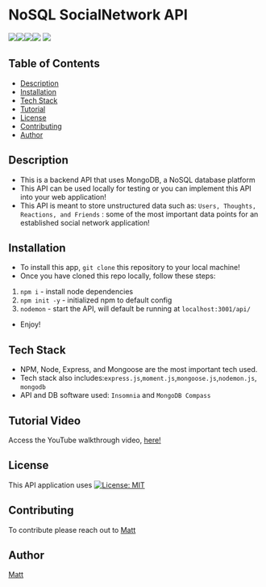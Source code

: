 # NoSQL SocialNetwork API
![](https://img.shields.io/badge/Insomnia-5849be?style=for-the-badge&logo=Insomnia&logoColor=white)![](https://img.shields.io/badge/Node%20js-339933?style=for-the-badge&logo=nodedotjs&logoColor=white)![](https://img.shields.io/badge/npm-CB3837?style=for-the-badge&logo=npm&logoColor=white)![](https://img.shields.io/badge/Express%20js-000000?style=for-the-badge&logo=express&logoColor=white) ![](https://img.shields.io/badge/MongoDB-4EA94B?style=for-the-badge&logo=mongodb&logoColor=white)

## Table of Contents
* [Description](#description)
* [Installation](#installation)
* [Tech Stack](#tech-stack)
* [Tutorial](#tutorial-video)
* [License](#license)
* [Contributing](#contributing)
* [Author](#author)

## Description
- This is a backend API that uses MongoDB, a NoSQL database platform
- This API can be used locally for testing or you can implement
this API into your web application! 
- This API is meant to store unstructured data such as: `Users, Thoughts, Reactions, and Friends` : some of the most important data points for an established social network application! 

## Installation 
- To install this app, `git clone` this repository to your local machine! 
- Once you have cloned this repo locally, follow these steps:
1. `npm i` - install node dependencies 
2. `npm init -y` - initialized npm to default config
3. `nodemon` - start the API, will default be running at `localhost:3001/api/`
- Enjoy! 

## Tech Stack
- NPM, Node, Express, and Mongoose are the most important tech used. 
- Tech stack also includes:`express.js`,`moment.js`,`mongoose.js`,`nodemon.js`, `mongodb`
- API and DB software used: `Insomnia` and `MongoDB Compass`

## Tutorial Video
Access the YouTube walkthrough video, [here!](https://www.youtube.com/watch?v=NZ_CUsDs0C4)

## License
This API application uses [![License: MIT](https://img.shields.io/badge/License-MIT-yellow.svg)](https://opensource.org/licenses/MIT)


## Contributing
To contribute please reach out to [Matt](https://github.com/matthewbarnes1)

## Author
[Matt](https://github.com/matthewbarnes1)